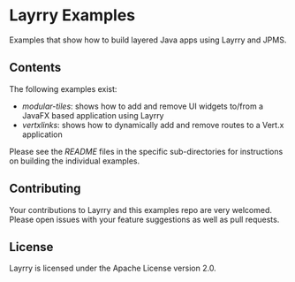 # Layrry Examples

Examples that show how to build layered Java apps using Layrry and JPMS.

## Contents

The following examples exist:

* _modular-tiles_: shows how to add and remove UI widgets to/from a JavaFX based application using Layrry
* _vertxlinks_: shows how to dynamically add and remove routes to a Vert.x application

Please see the _README_ files in the specific sub-directories for instructions on building the individual examples.

## Contributing

Your contributions to Layrry and this examples repo are very welcomed.
Please open issues with your feature suggestions as well as pull requests.

## License

Layrry is licensed under the Apache License version 2.0.
